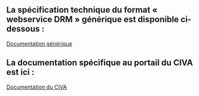 ## La spécification technique du format « webservice DRM » générique est disponible ci-dessous :

[Documentation générique](https://github.com/24eme/mutualisation-douane/tree/master/logiciels-tiers)

## La documentation spécifique au portail du CIVA est ici :

[Documentation du CIVA](https://github.com/24eme/giilda/tree/master/doc/logiciels_tiers/civa)
